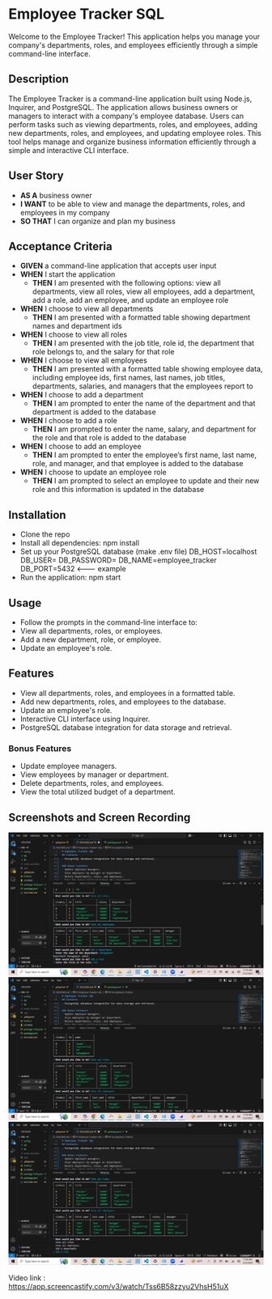 # Employee Tracker SQL
Welcome to the Employee Tracker! This application helps you manage your company's departments, roles, and employees efficiently through a simple command-line interface.

## Description
The Employee Tracker is a command-line application built using Node.js, Inquirer, and PostgreSQL. The application allows business owners or managers to interact with a company's employee database. Users can perform tasks such as viewing departments, roles, and employees, adding new departments, roles, and employees, and updating employee roles. This tool helps manage and organize business information efficiently through a simple and interactive CLI interface.

## User Story
- **AS A** business owner  
- **I WANT** to be able to view and manage the departments, roles, and employees in my company  
- **SO THAT** I can organize and plan my business  

## Acceptance Criteria
- **GIVEN** a command-line application that accepts user input  
- **WHEN** I start the application  
  - **THEN** I am presented with the following options: view all departments, view all roles, view all employees, add a department, add a role, add an employee, and update an employee role  
- **WHEN** I choose to view all departments  
  - **THEN** I am presented with a formatted table showing department names and department ids  
- **WHEN** I choose to view all roles  
  - **THEN** I am presented with the job title, role id, the department that role belongs to, and the salary for that role  
- **WHEN** I choose to view all employees  
  - **THEN** I am presented with a formatted table showing employee data, including employee ids, first names, last names, job titles, departments, salaries, and managers that the employees report to  
- **WHEN** I choose to add a department  
  - **THEN** I am prompted to enter the name of the department and that department is added to the database  
- **WHEN** I choose to add a role  
  - **THEN** I am prompted to enter the name, salary, and department for the role and that role is added to the database  
- **WHEN** I choose to add an employee  
  - **THEN** I am prompted to enter the employee’s first name, last name, role, and manager, and that employee is added to the database  
- **WHEN** I choose to update an employee role  
  - **THEN** I am prompted to select an employee to update and their new role and this information is updated in the database  

## Installation
- Clone the repo
- Install all dependencies: npm install
- Set up your PostgreSQL database (make .env file)
DB_HOST=localhost
DB_USER=<your-username>
DB_PASSWORD=<your-password>
DB_NAME=employee_tracker
DB_PORT=5432 <--- example
- Run the application: npm start

## Usage
   - Follow the prompts in the command-line interface to:
   - View all departments, roles, or employees.
   - Add a new department, role, or employee.
   - Update an employee's role.

## Features
- View all departments, roles, and employees in a formatted table.
- Add new departments, roles, and employees to the database.
- Update an employee's role.
- Interactive CLI interface using Inquirer.
- PostgreSQL database integration for data storage and retrieval.

### Bonus Features
- Update employee managers.
- View employees by manager or department.
- Delete departments, roles, and employees.
- View the total utilized budget of a department.


## Screenshots and Screen Recording
![Image Alt](https://github.com/DippaFudd/SQL--ET/blob/3a4e4b50732039106df3c49b5ff853e774e12689/2025-03-22%20(1).png)
![Image Alt](https://github.com/DippaFudd/SQL--ET/blob/3a4e4b50732039106df3c49b5ff853e774e12689/2025-03-22%20(3).png)
![Image Alt](https://github.com/DippaFudd/SQL--ET/blob/3a4e4b50732039106df3c49b5ff853e774e12689/2025-03-22%20(4).png)

Video link :
https://app.screencastify.com/v3/watch/Tss6B58zzyu2VhsH51uX

